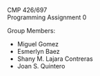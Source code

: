 CMP 426/697  
Programming Assignment 0

Group Members:
- Miguel Gomez
- Esmerlyn Baez
- Shany M. Lajara Contreras
- Joan S. Quintero
